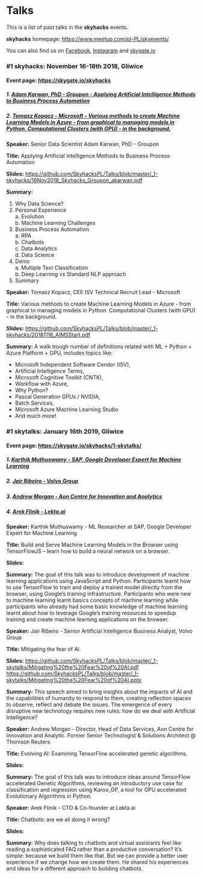 # Talks

This is a list of past talks in the **skyhacks** events.

**skyhacks** homepage: https://www.meetup.com/pl-PL/skyevents/

You can also find us on [Facebook](https://www.facebook.com/skyhacks.poland/), [Instagram](https://www.instagram.com/skyhacks.poland/) and [skygate.io](https://skygate.io/skyhacks/)

### #1 skyhacks: November 16-18th 2018, Gliwice
#### Event page: https://skygate.io/skyhacks
##### 1. [Adam Karwan, PhD - Groupon - Applying Artificial Intelligence Methods to Business Process Automation](#talks-adam-groupon)
##### 2. [Tomasz Kopacz - Microsoft - Various methods to create Machine Learning Models in Azure - from graphical to managing models in Python. Computational Clusters (with GPU) - in the background.](#talks-tomasz-microsoft)


**Speaker:** <a name="talks-adam-groupon"> </a> Senior Data Scientist Adam Karwan, PhD - Groupon 

**Title:** Applying Artificial Intelligence Methods to Business Process Automation

**Slides:** https://github.com/SkyhacksPL/Talks/blob/master/_1-skyhacks/16Nov2018_Skyhacks_Groupon_akarwan.pdf

**Summary:**
1. Why Data Science? 
2. Personal Experience  
  a. Evolution  
  b. Machine Learning Challenges  
3. Business Process Automation  
  a. RPA  
  b. Chatbots  
  c. Data Analytics  
  d. Data Science  
4. Demo  
  a. Multiple Text Classification  
  b. Deep Learning vs Standard NLP approach  
5. Summary  


**Speaker:** <a name="talks-tomasz-microsoft"> </a> Tomasz Kopacz, CEE ISV Technical Recruit Lead - Microsoft

**Title:** Various methods to create Machine Learning Models in Azure - from graphical to managing models in Python. Computational Clusters (with GPU) - in the background.

**Slides:** https://github.com/SkyhacksPL/Talks/blob/master/_1-skyhacks/20181116_AIMSStart.pdf

**Summary:** 
A walk trough number of definitions related with ML + Python + Azure Platform + GPU, includes topics like:
- Microsoft Independent Software Cendor (ISV), 
- Artificial Intelligence Terms, 
- Microsoft Cognitive Toolkit (CNTK), 
- Workflow with Azure, 
- Why Python?
- Pascal Generation GPUs / NVIDIA, 
- Batch Services, 
- Microsoft Azure Machine Learning Studio
- And much more!


### #1 skytalks: January 16th 2019, Gliwice
#### Event page: https://skygate.io/skyhacks/1-skytalks/
##### 1. [Karthik Muthuswamy - SAP, Google Developer Expert for Machine Learning](#talks-karthik-sap)
##### 2. [Jair Ribeiro - Volvo Group](#talks-jair-volvo)
##### 3. [Andrew Morgan - Aon Centre for Innovation and Analytics](#talks-andrew-aon)
##### 4. [Arek Flinik - Lekta.ai](#talks-arek-lekta)


**Speaker:** <a name="talks-karthik-sap"> </a> Karthik Muthuswamy - ML Researcher at SAP, Google Developer Expert for Machine Learning

**Title:** Build and Serve Machine Learning Models in the Browser using TensorFlowJS – learn how to build a neural network on a browser.

**Slides:** 

**Summary:**
The goal of this talk was to introduce development of machine learning applications using JavaScript and Python. Participants learnt how to use TensorFlow to train and deploy a trained model directly from the browser, using Google’s training infrastructure. Participants who were new to machine learning learnt basics concepts of machine learning while participants who already had some basic knowledge of machine learning learnt about how to leverage Google’s training resources to speedup training and create machine learning applications on the browser.


**Speaker:** <a name="talks-jair-volvo"> </a> Jair Ribeiro - Senior Artificial Intelligence Business Analyst, Volvo Group

**Title:** Mitigating the fear of AI.

**Slides:** https://github.com/SkyhacksPL/Talks/blob/master/_1-skytalks/Mitigating%20the%20Fear%20of%20AI.pdf https://github.com/SkyhacksPL/Talks/blob/master/_1-skytalks/Mitigating%20the%20Fear%20of%20AI.pptx

**Summary:**
This speech aimed to bring insights about the impacts of AI and the capabilities of humanity to respond to them, creating reflection spaces to observe, reflect and debate the issues. The emergence of every disruptive new technology requires new rules: how do we deal with Artificial Intelligence?


**Speaker:** <a name="talks-andrew-aon"> </a> Andrew Morgan - Director, Head of Data Services, Aon Centre for Innovation and Analytic. Former Senior Technologist & Solutions Architect @ Thomson Reuters

**Title:** Evolving AI: Examining TensorFlow accelerated genetic algorithms.

**Slides:** 

**Summary:**
The goal of this talk was to introduce ideas around TensorFlow accelerated Genetic Algorithms, reviewing an introductory use case for classification and regression using Karoo_GP, a tool for GPU accelerated Evolutionary Algorithms in Python.


**Speaker:** <a name="talks-arek-lekta"> </a> Arek Flinik - CTO & Co-founder at Lekta.ai

**Title:** Chatbots: are we all doing it wrong?

**Slides:** 

**Summary:**
Why does talking to chatbots and virtual assistants feel like reading a sophisticated FAQ rather than a productive conversation?
It’s simple: because we build them like that. But we can provide a better user experience if we change how we create them. He shared his experiences and ideas for a different approach to building chatbots.
